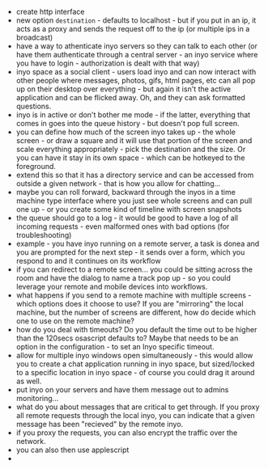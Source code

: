 * create http interface
* new option `destination` - defaults to localhost - but if you put in an ip, it acts as a proxy and sends the request off to the ip (or multiple ips in a broadcast)
* have a way to athenticate inyo servers so they can talk to each other (or have them authenticate through a central server - an inyo service where you have to login - authorization is dealt with that way)
* inyo space as a social client - users load inyo and can now interact with other people where messages, photos, gifs, html pages, etc can all pop up on their desktop over everything - but again it isn't the active application and can be flicked away. Oh, and they can ask formatted questions.
* inyo is in active or don't bother me mode - if the latter, everything that comes in goes into the queue history - but doesn't pop full screen.
* you can define how much of the screen inyo takes up - the whole screen - or draw a square and it will use that portion of the screen and scale everything appropriately - pick the destination and the size. Or you can have it stay in its own space - which can be hotkeyed to the foreground.
* extend this so that it has a directory service and can be accessed from outside a given network - that is how you allow for chatting...
* maybe you can roll forward, backward through the inyos in a time machine type interface where you just see whole screens and can pull one up - or you create some kind of timeline with screen snapshots
* the queue should go to a log - it would be good to have a log of all incoming requests - even malformed ones with bad options (for troubleshooting)
* example - you have inyo running on a remote server, a task is donea and you are prompted for the next step - it sends over a form, which you respond to and it continues on its workflow
* if you can redirect to a remote screen... you could be sitting across the room and have the dialog to name a track pop up - so you could leverage your remote and mobile devices into workflows.
* what happens if you send to a remote machine with multiple screens - which options does it choose to use? If you are "mirroring" the local machine, but the number of screens are different, how do decide which one to use on the remote machine?
* how do you deal with timeouts? Do you default the time out to be higher than the 120secs osascript defaults to? Maybe that needs to be an option in the configuration - to set an Inyo specific timeout.
* allow for multiple inyo windows open simultaneously - this would allow you to create a chat application running in inyo space, but sized/locked to a specific location in inyo space - of course you could drag it around as well.
* put inyo on your servers and have them message out to admins monitoring...
* what do you about messages that are critical to get through. If you proxy all remote requests through the local inyo, you can indicate that a given message has been "recieved" by the remote inyo.
* if you proxy the requests, you can also encrypt the traffic over the network.
* you can also then use applescript
* 
